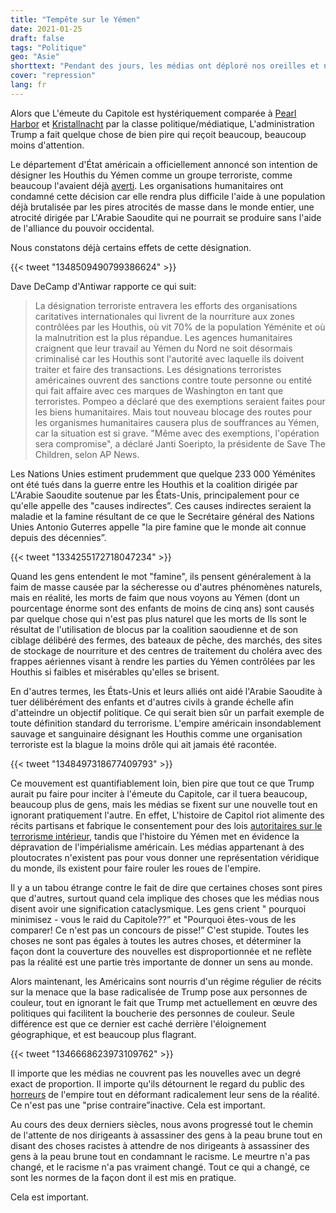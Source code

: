 ```yaml
---
title: "Tempête sur le Yémen"
date: 2021-01-25
draft: false
tags: "Politique"
geo: "Asie"
shorttext: "Pendant des jours, les médias ont déploré nos oreilles et nos yeux pleins de gens qui vivent la violence, tandis que les crimes de guerre occidentaux restent cachés."
cover: "repression"
lang: fr
---
```


Alors que L'émeute du Capitole est hystériquement comparée à [Pearl Harbor](https://www.dailywire.com/news/infamy-chuck-schumer-compares-capitol-chaos-to-pearl-harbor "Chuck Schumer Compares Capitol Chaos To Pearl Harbor") et [Kristallnacht](https://www.spiked-online.com/2021/01/11/it-is-obscene-to-compare-the-capitol-riot-to-kristallnacht/ "It is obscene to compare the Capitol riot to Kristallnacht") par la classe politique/médiatique, L'administration Trump a fait quelque chose de bien pire qui reçoit beaucoup, beaucoup moins d'attention.

Le département d'État américain a officiellement annoncé son intention de désigner les Houthis du Yémen comme un groupe terroriste, comme beaucoup l'avaient déjà [averti](https://caityjohnstone.medium.com/we-are-the-terrorists-e86c1c4483fb "We Are The Terrorists"). Les organisations humanitaires ont condamné cette décision car elle rendra plus difficile l'aide à une population déjà brutalisée par les pires atrocités de masse dans le monde entier, une atrocité dirigée par L'Arabie Saoudite qui ne pourrait se produire sans l'aide de l'alliance du pouvoir occidental.

Nous constatons déjà certains effets de cette désignation.

{{< tweet "1348509490799386624" >}}

Dave DeCamp d'Antiwar rapporte ce qui suit:

> La désignation terroriste entravera les efforts des organisations caritatives internationales qui livrent de la nourriture aux zones contrôlées par les Houthis, où vit 70% de la population Yéménite et où la malnutrition est la plus répandue.
> Les agences humanitaires craignent que leur travail au Yémen du Nord ne soit désormais criminalisé car les Houthis sont l'autorité avec laquelle ils doivent traiter et faire des transactions. Les désignations terroristes américaines ouvrent des sanctions contre toute personne ou entité qui fait affaire avec ces marques de Washington en tant que terroristes.
> Pompeo a déclaré que des exemptions seraient faites pour les biens humanitaires. Mais tout nouveau blocage des routes pour les organismes humanitaires causera plus de souffrances au Yémen, car la situation est si grave. "Même avec des exemptions, l'opération sera compromise", a déclaré Janti Soeripto, la présidente de Save The Children, selon AP News.

Les Nations Unies estiment prudemment que quelque 233 000 Yéménites ont été tués dans la guerre entre les Houthis et la coalition dirigée par L'Arabie Saoudite soutenue par les États-Unis, principalement pour ce qu'elle appelle des "causes indirectes”. Ces causes indirectes seraient la maladie et la famine résultant de ce que le Secrétaire général des Nations Unies Antonio Guterres appelle "la pire famine que le monde ait connue depuis des décennies”.

{{< tweet "1334255172718047234" >}}

Quand les gens entendent le mot "famine", ils pensent généralement à la faim de masse causée par la sécheresse ou d'autres phénomènes naturels, mais en réalité, les morts de faim que nous voyons au Yémen (dont un pourcentage énorme sont des enfants de moins de cinq ans) sont causés par quelque chose qui n'est pas plus naturel que les morts de Ils sont le résultat de l'utilisation de blocus par la coalition saoudienne et de son ciblage délibéré des fermes, des bateaux de pêche, des marchés, des sites de stockage de nourriture et des centres de traitement du choléra avec des frappes aériennes visant à rendre les parties du Yémen contrôlées par les Houthis si faibles et misérables qu'elles se brisent.

En d'autres termes, les États-Unis et leurs alliés ont aidé l'Arabie Saoudite à tuer délibérément des enfants et d'autres civils à grande échelle afin d'atteindre un objectif politique. Ce qui serait bien sûr un parfait exemple de toute définition standard du terrorisme. L'empire américain insondablement sauvage et sanguinaire désignant les Houthis comme une organisation terroriste est la blague la moins drôle qui ait jamais été racontée.

{{< tweet "1348497318677409793" >}}

Ce mouvement est quantifiablement loin, bien pire que tout ce que Trump aurait pu faire pour inciter à l'émeute du Capitole, car il tuera beaucoup, beaucoup plus de gens, mais les médias se fixent sur une nouvelle tout en ignorant pratiquement l'autre. En effet, L'histoire de Capitol riot alimente des récits partisans et fabrique le consentement pour des lois [autoritaires sur le terrorisme intérieur](https://caitlinjohnstone.com/2019/06/03/thirty-two-tips-for-navigating-a-society-that-is-full-of-propaganda-and-manipulation/ "37 Tips For Navigating A Society That Is Full Of Propaganda And Manipulation"), tandis que l'histoire du Yémen met en évidence la dépravation de l'impérialisme américain. Les médias appartenant à des ploutocrates n'existent pas pour vous donner une représentation véridique du monde, ils existent pour faire rouler les roues de l'empire.

Il y a un tabou étrange contre le fait de dire que certaines choses sont pires que d'autres, surtout quand cela implique des choses que les médias nous disent avoir une signification cataclysmique. Les gens crient " pourquoi minimisez - vous le raid du Capitole??” et "Pourquoi êtes-vous de les comparer! Ce n'est pas un concours de pisse!” C'est stupide. Toutes les choses ne sont pas égales à toutes les autres choses, et déterminer la façon dont la couverture des nouvelles est disproportionnée et ne reflète pas la réalité est une partie très importante de donner un sens au monde.

Alors maintenant, les Américains sont nourris d'un régime régulier de récits sur la menace que la base radicalisée de Trump pose aux personnes de couleur, tout en ignorant le fait que Trump met actuellement en œuvre des politiques qui facilitent la boucherie des personnes de couleur. Seule différence est que ce dernier est caché derrière l'éloignement géographique, et est beaucoup plus flagrant.

{{< tweet "1346668623973109762" >}}

Il importe que les médias ne couvrent pas les nouvelles avec un degré exact de proportion. Il importe qu'ils détournent le regard du public des [horreurs](https://caitlinjohnstone.substack.com/p/americans-only-care-about-america "Americans Only Care About America. Their Rulers Only Care About World Domination.") de l'empire tout en déformant radicalement leur sens de la réalité. Ce n'est pas une "prise contraire”inactive. Cela est important.

Au cours des deux derniers siècles, nous avons progressé tout le chemin de l'attente de nos dirigeants à assassiner des gens à la peau brune tout en disant des choses racistes à attendre de nos dirigeants à assassiner des gens à la peau brune tout en condamnant le racisme. Le meurtre n'a pas changé, et le racisme n'a pas vraiment changé. Tout ce qui a changé, ce sont les normes de la façon dont il est mis en pratique.

Cela est important.
